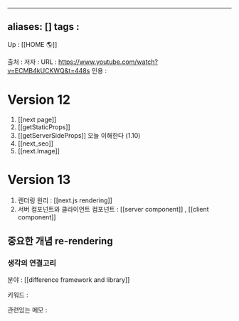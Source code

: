 
---
aliases: []
tags : 
---
Up : [[HOME 🌎]]

출처 :
저자 :
URL : https://www.youtube.com/watch?v=ECMB4kUCKWQ&t=448s
인용 : 


# Version 12
1. [[next page]]
2.  [[getStaticProps]]
3.  [[getServerSideProps]] 오늘 이해한다 (1.10)
4. [[next_seo]]
5. [[next.Image]]

# Version 13
1. 렌더링 원리 : [[next.js rendering]]
2. 서버 컴포넌트와 클라이언트 컴포넌트 : [[server component]] , [[client component]]


## 중요한 개념 re-rendering 



### 생각의 연결고리
분야 : [[difference framework and library]]

키워드 :

관련있는 메모 :
